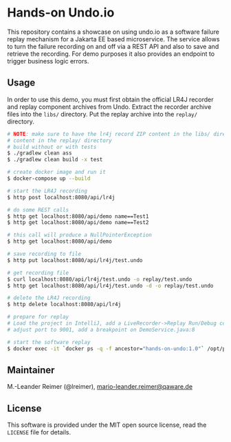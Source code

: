 # Hands-on Undo.io

This repository contains a showcase on using undo.io as a software failure replay mechanism for a Jakarta EE based
microservice. The service allows to turn the failure recording on and off via a REST API and also to save and retrieve
the recording. For demo purposes it also provides an endpoint to trigger business logic errors.

## Usage

In order to use this demo, you must first obtain the official LR4J recorder and replay component archives from Undo.
Extract the recorder archive files into the `libs/` directory. Put the replay archive into the `replay/` directory.

```bash
# NOTE: make sure to have the lr4j record ZIP content in the libs/ directory and the replay ZIP
# content in the replay/ directory
# build without or with tests
$ ./gradlew clean ass
$ ./gradlew clean build -x test

# create docker image and run it
$ docker-compose up --build

# start the LR4J recording
$ http post localhost:8080/api/lr4j

# do some REST calls
$ http get localhost:8080/api/demo name==Test1
$ http get localhost:8080/api/demo name==Test2

# this call will produce a NullPointerException
$ http get localhost:8080/api/demo

# save recording to file
$ http put localhost:8080/api/lr4j/test.undo

# get recording file
$ curl localhost:8080/api/lr4j/test.undo -o replay/test.undo
$ http get localhost:8080/api/lr4j/test.undo -d -o replay/test.undo 

# delete the LR4J recording
$ http delete localhost:8080/api/lr4j 

# prepare for replay
# Load the project in IntelliJ, add a LiveRecorder->Replay Run/Debug configuration,
# adjust port to 9001, add a breakpoint on DemoService.java:8

# start the software replay
$ docker exec -it `docker ps -q -f ancestor="hands-on-undo:1.0"` /opt/payara/replay/lr4j/lr4j_replay -p 9001 -i /opt/payara/lr4j/test.undo
```

## Maintainer

M.-Leander Reimer (@lreimer), <mario-leander.reimer@qaware.de>

## License

This software is provided under the MIT open source license, read the `LICENSE` file for details.